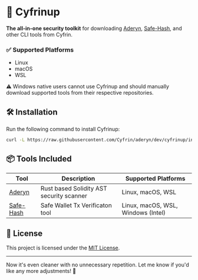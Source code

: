# 🚀 Cyfrinup  

**The all-in-one security toolkit** for downloading [Aderyn](https://github.com/Cyfrin/aderyn), [Safe-Hash](https://github.com/Cyfrin/safe-hash-rs), and other CLI tools from Cyfrin.  

### ✅ Supported Platforms  
- Linux  
- macOS  
- WSL  

⚠️ Windows native users cannot use Cyfrinup and should manually download supported tools from their respective repositories.  

## 🛠 Installation  

Run the following command to install Cyfrinup:  

```bash
curl -L https://raw.githubusercontent.com/Cyfrin/aderyn/dev/cyfrinup/install | bash
```

## 📦 Tools Included  

| Tool      | Description | Supported Platforms |
|-----------|------------|--------------------|
| [Aderyn](https://github.com/Cyfrin/aderyn) | Rust based Solidity AST security scanner | Linux, macOS, WSL |
| [Safe-Hash](https://github.com/Cyfrin/safe-hash-rs) | Safe Wallet Tx Verificaton tool | Linux, macOS, WSL, Windows (Intel) |

## 📜 License  

This project is licensed under the [MIT License](LICENSE).  

---

Now it's even cleaner with no unnecessary repetition. Let me know if you'd like any more adjustments! 🚀
